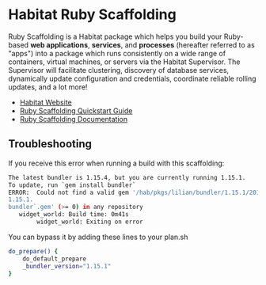 # Habitat Ruby Scaffolding

Ruby Scaffolding is a Habitat package which helps you build your Ruby-based **web applications**, **services**, and **processes** (hereafter referred to as "apps") into a package which runs consistently on a wide range of containers, virtual machines, or servers via the Habitat Supervisor. The Supervisor will facilitate clustering, discovery of database services, dynamically update configuration and credentials, coordinate reliable rolling updates, and a lot more!

* [Habitat Website](https://www.habitat.sh/)
* [Ruby Scaffolding Quickstart Guide](doc/quickstart.md)
* [Ruby Scaffolding Documentation](doc/reference.md)

## Troubleshooting

If you receive this error when running a build with this scaffolding:

```bash
The latest bundler is 1.15.4, but you are currently running 1.15.1.
To update, run `gem install bundler`
ERROR:  Could not find a valid gem '/hab/pkgs/lilian/bundler/1.15.1/20170621175238/cache/bundler-1.15.1
1.15.1.
bundler`.gem' (>= 0) in any repository
   widget_world: Build time: 0m41s
		widget_world: Exiting on error
```

You can bypass it by adding these lines to your plan.sh

```bash
do_prepare() {
    do_default_prepare
    _bundler_version="1.15.1"
}
```
